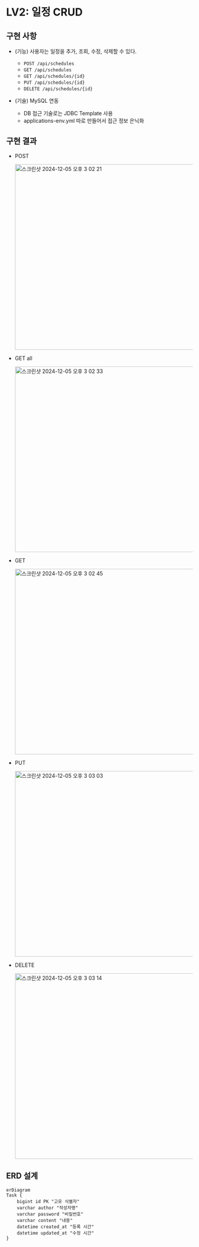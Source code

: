 # LV2: 일정 CRUD

## 구현 사항
- (기능) 사용자는 일정을 추가, 조회, 수정, 삭제할 수 있다.
  - `POST /api/schedules`
  - `GET /api/schedules`
  - `GET /api/schedules/{id}`
  - `PUT /api/schedules/{id}`
  - `DELETE /api/schedules/{id}`

- (기술) MySQL 연동
  - DB 접근 기술로는 JDBC Template 사용
  - applications-env.yml 따로 만들어서 접근 정보 은닉화

## 구현 결과

- POST

  <img width="500" alt="스크린샷 2024-12-05 오후 3 02 21" src="https://github.com/user-attachments/assets/51f1706e-5632-48c1-8a35-128bd7303fa3">
- GET all

  <img width="500" alt="스크린샷 2024-12-05 오후 3 02 33" src="https://github.com/user-attachments/assets/bfa56d93-c8b0-42a3-a408-8db266aad538">
- GET

  <img width="500" alt="스크린샷 2024-12-05 오후 3 02 45" src="https://github.com/user-attachments/assets/cde96be8-bb1b-498b-b4c1-55dd1414e77f">
- PUT

  <img width="500" alt="스크린샷 2024-12-05 오후 3 03 03" src="https://github.com/user-attachments/assets/fcbb7baf-f97d-455c-8184-11fcb774ec4e">
- DELETE

  <img width="500" alt="스크린샷 2024-12-05 오후 3 03 14" src="https://github.com/user-attachments/assets/2d535d83-91cd-4027-9d17-7c55ed2e137f">


## ERD 설계

```mermaid
erDiagram
Task {
	bigint id PK "고유 식별자"
	varchar author "작성자명"
	varchar password "비밀번호"
	varchar content "내용"
	datetime created_at "등록 시간"
	datetime updated_at "수정 시간"
}
```
